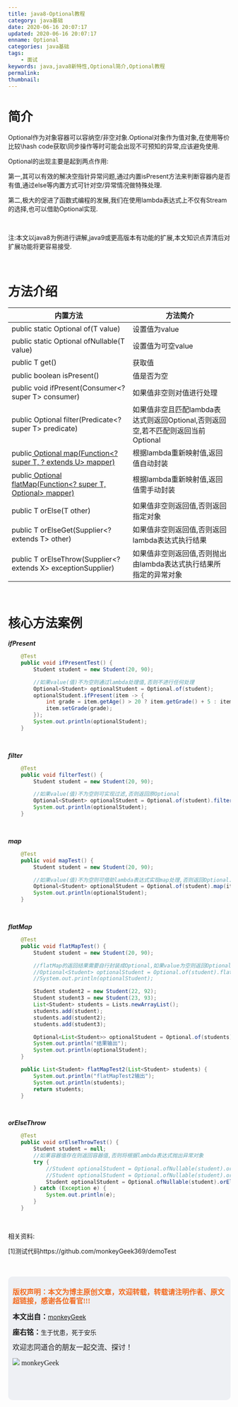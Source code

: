 ```yaml
---
title: java8-Optional教程
category: java基础
date: 2020-06-16 20:07:17
updated: 2020-06-16 20:07:17
enname: Optional
categories: java基础
tags:
	- 面试
keywords: java,java8新特性,Optional简介,Optional教程
permalink:
thumbnail:
---
```


# 简介

Optional作为对象容器可以容纳空/非空对象.Optional对象作为值对象,在使用等价比较\hash code获取\同步操作等时可能会出现不可预知的异常,应该避免使用.<!--more-->

Optional的出现主要是起到两点作用:

第一,其可以有效的解决空指针异常问题,通过内置isPresent方法来判断容器内是否有值,通过else等内置方式可针对空/异常情况做特殊处理.

第二,极大的促进了函数式编程的发展,我们在使用lambda表达式上不仅有Stream的选择,也可以借助Optional实现.

</br>

注:本文以java8为例进行讲解,java9或更高版本有功能的扩展,本文知识点弄清后对扩展功能将更容易接受.

</br>

# 方法介绍



| 内置方法                                                     | 方法简介                                                     |
| ------------------------------------------------------------ | ------------------------------------------------------------ |
| public static <T> Optional<T> of(T value)                    | 设置值为value                                                |
| public static <T> Optional<T> ofNullable(T value)            | 设置值为可空value                                            |
| public T get()                                               | 获取值                                                       |
| public boolean isPresent()                                   | 值是否为空                                                   |
| public void ifPresent(Consumer<? super T> consumer)          | 如果值非空则对值进行处理                                     |
| public Optional<T> filter(Predicate<? super T> predicate)    | 如果值非空且匹配lambda表达式则返回Optional,否则返回空,若不匹配则返回当前Optional |
| public<U> Optional<U> map(Function<? super T, ? extends U> mapper) | 根据lambda重新映射值,返回值自动封装                          |
| public<U> Optional<U> flatMap(Function<? super T, Optional<U>> mapper) | 根据lambda重新映射值,返回值需手动封装                        |
| public T orElse(T other)                                     | 如果值非空则返回值,否则返回指定对象                          |
| public T orElseGet(Supplier<? extends T> other)              | 如果值非空则返回值,否则返回lambda表达式执行结果              |
| public <X extends Throwable> T orElseThrow(Supplier<? extends X> exceptionSupplier) | 如果值非空则返回值,否则抛出由lambda表达式执行结果所指定的异常对象 |



</br>

# 核心方法案例

***ifPresent***

```java
    @Test
    public void ifPresentTest() {
        Student student = new Student(20, 90);

        //如果value(值)不为空则通过lambda处理值,否则不进行任何处理
        Optional<Student> optionalStudent = Optional.of(student);
        optionalStudent.ifPresent(item -> {
            int grade = item.getAge() > 20 ? item.getGrade() + 5 : item.getGrade() - 1;
            item.setGrade(grade);
        });
        System.out.println(optionalStudent);
    }
```

</br>

***filter***

```java
    @Test
    public void filterTest() {
        Student student = new Student(20, 90);

        //如果value(值)不为空则可实现过滤,否则返回原Optional
        Optional<Student> optionalStudent = Optional.of(student).filter(item -> item.getGrade() > 90);
        System.out.println(optionalStudent);
    }
```

</br>

***map***

```java
    @Test
    public void mapTest() {
        Student student = new Student(20, 90);

        //如果value(值)不为空则可借助lambda表达式实现map处理,否则返回Optional.empty
        Optional<Student> optionalStudent = Optional.of(student).map(item -> new Student(item.getGrade(), item.getAge()));
        System.out.println(optionalStudent);
    }
```

</br>

***flatMap***

```java
    @Test
    public void flatMapTest() {
        Student student = new Student(20, 90);

        //flatMap的返回结果需要自行封装成Optional,如果value为空则返回Optional.empty
        //Optional<Student> optionalStudent = Optional.of(student).flatMap(item -> Optional.of(new Student(item.getGrade(), item.getAge())));
        //System.out.println(optionalStudent);

        Student student2 = new Student(22, 92);
        Student student3 = new Student(23, 93);
        List<Student> students = Lists.newArrayList();
        students.add(student);
        students.add(student2);
        students.add(student3);

        Optional<List<Student>> optionalStudent = Optional.of(students).flatMap(item -> Optional.of(this.flatMapTest2(item)));
        System.out.println("结果输出");
        System.out.println(optionalStudent);
    }

    public List<Student> flatMapTest2(List<Student> students) {
        System.out.println("flatMapTest2输出");
        System.out.println(students);
        return students;
    }
```

</br>

***orElseThrow***

```java
    @Test
    public void orElseThrowTest() {
        Student student = null;
        //如果容器值存在则返回容器值,否则将根据lambda表达式抛出异常对象
        try {
            //Student optionalStudent = Optional.ofNullable(student).orElseThrow(IllegalStateException::new);
            //Student optionalStudent = Optional.ofNullable(student).orElseThrow(Exception::new);
            Student optionalStudent = Optional.ofNullable(student).orElseThrow(() -> new Exception("错误"));
        } catch (Exception e) {
            System.out.println(e);
        }
    }
```

</br>

相关资料:

[1]测试代码https://github.com/monkeyGeek369/demoTest

</br>

</br>

<script>
var _hmt = _hmt || [];
(function() {
  var hm = document.createElement("script");
  hm.src = "https://hm.baidu.com/hm.js?2f798e6b269c8a40f12bef25d7f1876d";
  var s = document.getElementsByTagName("script")[0]; 
  s.parentNode.insertBefore(hm, s);
})();
</script>

<div style="height:260px; background-color:rgb(238,240,244); padding:10px;border-radius:10px;">
    <p style="color:#f36c21;font:bold 16px/20px 'kaiTi';">
      版权声明：本文为博主原创文章，欢迎转载，转载请注明作者、原文超链接，感谢各位看官!!!
    </p>
    <p>
      <span style="font:bold 16px/20px 'kaiTi';">本文出自：</span><a href="https://monkeyGeek369.github.io">monkeyGeek</a> 
    </p>
    <p>
      <span style="font:bold 16px/20px 'kaiTi';">座右铭：</span><span>生于忧患，死于安乐</span> 
    </p>
    <p>
      <span style="font:16px/20px 'kaiTi';">欢迎志同道合的朋友一起交流、探讨！</span> 
    </p>
    <img style="height:auto; width:auto;flot:left;" src="../../../../image/monkey64.png" /><span style="font:16px/20px 'kaiTi';flot:left;">   monkeyGeek</span>


